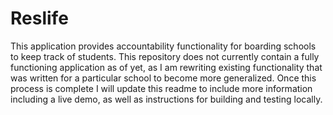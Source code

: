 

# Reslife

This application provides accountability functionality for boarding schools to keep track of students. This repository does not currently contain a fully functioning application as of yet, as I am rewriting existing functionality that was written for a particular school to become more generalized. Once this process is complete I will update this readme to include more information including a live demo, as well as instructions for building and testing locally.
